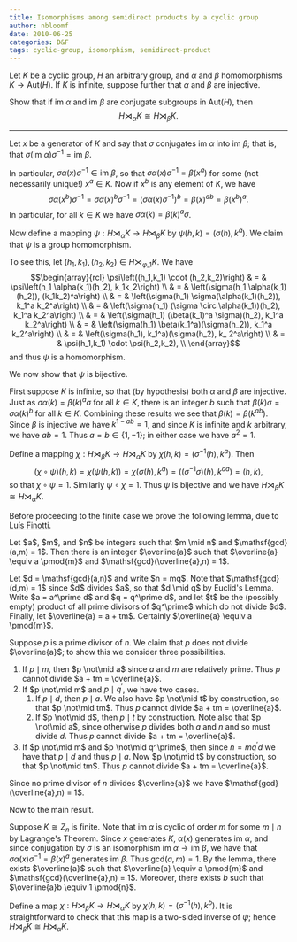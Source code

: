 ```yaml
---
title: Isomorphisms among semidirect products by a cyclic group
author: nbloomf
date: 2010-06-25
categories: D&F
tags: cyclic-group, isomorphism, semidirect-product
---
```


Let $K$ be a cyclic group, $H$ an arbitrary group, and $\alpha$ and $\beta$ homomorphisms $K \rightarrow \mathsf{Aut}(H)$. If $K$ is infinite, suppose further that $\alpha$ and $\beta$ are injective.

Show that if $\mathsf{im}\ \alpha$ and $\mathsf{im}\ \beta$ are conjugate subgroups in $\mathsf{Aut}(H)$, then $$H \rtimes_{\alpha} K \cong H \rtimes_{\beta} K.$$

* * *

Let $x$ be a generator of $K$ and say that $\sigma$ conjugates $\mathsf{im}\ \alpha$ into $\mathsf{im}\ \beta$; that is, that $\sigma\left(\mathsf{im}\ \alpha\right)\sigma^{-1} = \mathsf{im}\ \beta$.

In particular, $\sigma \alpha(x) \sigma^{-1} \in \mathsf{im}\ \beta$, so that $\sigma \alpha(x) \sigma^{-1} = \beta(x^a)$ for some (not necessarily unique!) $x^a \in K$. Now if $x^b$ is any element of $K$, we have $$\sigma \alpha(x^b) \sigma^{-1} = \sigma \alpha(x)^b \sigma^{-1} = \left(\sigma \alpha(x) \sigma^{-1}\right)^b = \beta(x)^{ab} = \beta(x^b)^a.$$ In particular, for all $k \in K$ we have $\sigma \alpha(k) = \beta(k)^a \sigma$.

Now define a mapping $\psi : H \rtimes_{\alpha} K \rightarrow H \rtimes_{\beta} K$ by $\psi(h,k) = (\sigma(h), k^a)$. We claim that $\psi$ is a group homomorphism.

To see this, let $(h_1,k_1), (h_2,k_2) \in H \rtimes_{\varphi\_1} K$. We have
$$\begin{array}{rcl}
\psi\left((h_1,k_1) \cdot (h_2,k_2)\right)
 & = & \psi\left(h_1 \alpha(k_1)(h_2), k_1k_2\right) \\
 & = & \left(\sigma(h_1 \alpha(k_1)(h_2)), (k_1k_2)^a\right) \\
 & = & \left(\sigma(h_1) \sigma(\alpha(k_1)(h_2)), k_1^a k_2^a\right) \\
 & = & \left(\sigma(h_1) (\sigma \circ \alpha(k_1))(h_2), k_1^a k_2^a\right) \\
 & = & \left(\sigma(h_1) (\beta(k_1)^a \sigma)(h_2), k_1^a k_2^a\right) \\
 & = & \left(\sigma(h_1) \beta(k_1^a)(\sigma(h_2)), k_1^a k_2^a\right) \\
 & = & \left(\sigma(h_1), k_1^a)(\sigma(h_2), k_ 2^a\right) \\
 & = & \psi(h_1,k_1) \cdot \psi(h_2,k_2), \\
\end{array}$$
and thus $\psi$ is a homomorphism.

We now show that $\psi$ is bijective.

First suppose $K$ is infinite, so that (by hypothesis) both $\alpha$ and $\beta$ are injective. Just as $\sigma \alpha(k) = \beta(k)^a \sigma$ for all $k \in K$, there is an integer $b$ such that $\beta(k) \sigma = \sigma \alpha(k)^b$ for all $k \in K$. Combining these results we see that $\beta(k) = \beta(k^{ab})$. Since $\beta$ is injective we have $k^{1-ab} = 1$, and since $K$ is infinite and $k$ arbitrary, we have $ab = 1$. Thus $a = b \in \{1,-1\}$; in either case we have $a^2 = 1$.

Define a mapping $\chi : H \rtimes_{\beta} K \rightarrow H \rtimes_{\alpha} K$ by $\chi(h,k) = \left(\sigma^{-1}(h), k^a\right)$. Then $$(\chi \circ \psi)(h,k) = \chi(\psi(h,k)) = \chi(\sigma(h), k^a) = ((\sigma^{-1}\sigma)(h), k^{aa}) = (h,k),$$ so that $\chi \circ \psi = 1$. Similarly $\psi \circ \chi = 1$. Thus $\psi$ is bijective and we have $H \rtimes_{\beta} K \cong H \rtimes_{\alpha} K$.

Before proceeding to the finite case we prove the following lemma, due to [Luís Finotti](http://www.math.utk.edu/~finotti/f07/m551/M551.html).

<div class="result">
<div class="lemma">
<p>Let $a$, $m$, and $n$ be integers such that $m \mid n$ and $\mathsf{gcd}(a,m) = 1$. Then there is an integer $\overline{a}$ such that $\overline{a} \equiv a \pmod{m}$ and $\mathsf{gcd}(\overline{a},n) = 1$.</p>
</div>

<div class="proof">
Let $d = \mathsf{gcd}(a,n)$ and write $n = mq$. Note that $\mathsf{gcd}(d,m) = 1$ since $d$ divides $a$, so that $d \mid q$ by Euclid's Lemma. Write $a = a^\prime d$ and $q = q^\prime d$, and let $t$ be the (possibly empty) product of all prime divisors of $q^\prime$ which do not divide $d$. Finally, let $\overline{a} = a + tm$. Certainly $\overline{a} \equiv a \pmod{m}$.

Suppose $p$ is a prime divisor of $n$. We claim that $p$ does not divide $\overline{a}$; to show this we consider three possibilities.

1. If $p \mid m$, then $p \not\mid a$ since $a$ and $m$ are relatively prime. Thus $p$ cannot divide $a + tm = \overline{a}$.
2. If $p \not\mid m$ and $p \mid q^\prime$, we have two cases.
    1. If $p \mid d$, then $p \mid a$. We also have $p \not\mid t$ by construction, so that $p \not\mid tm$. Thus $p$ cannot divide $a + tm = \overline{a}$.
    2. If $p \not\mid d$, then $p \mid t$ by construction. Note also that $p \not\mid a$, since otherwise $p$ divides both $a$ and $n$ and so must divide $d$. Thus $p$ cannot divide $a + tm = \overline{a}$.
3. If $p \not\mid m$ and $p \not\mid q^\prime$, then since $n = m q^\prime d$ we have that $p \mid d$ and thus $p \mid a$. Now $p \not\mid t$ by construction, so that $p \not\mid tm$. Thus $p$ cannot divide $a + tm = \overline{a}$.

Since no prime divisor of $n$ divides $\overline{a}$ we have $\mathsf{gcd}(\overline{a},n) = 1$.
</div>
</div>

Now to the main result.

Suppose $K \cong Z_n$ is finite. Note that $\mathsf{im}\ \alpha$ is cyclic of order $m$ for some $m \mid n$ by Lagrange's Theorem. Since $x$ generates $K$, $\alpha(x)$ generates $\mathsf{im}\ \alpha$, and since conjugation by $\sigma$ is an isomorphism $\mathsf{im}\ \alpha \rightarrow \mathsf{im}\ \beta$, we have that $\sigma\alpha(x)\sigma^{-1} = \beta(x)^a$ generates $\mathsf{im}\ \beta$. Thus $\mathsf{gcd}(a,m) = 1$. By the lemma, there exists $\overline{a}$ such that $\overline{a} \equiv a \pmod{m}$ and $\mathsf{gcd}(\overline{a},n) = 1$. Moreover, there exists $b$ such that $\overline{a}b \equiv 1 \pmod{n}$. 

Define a map $\chi : H \rtimes_{\beta} K \rightarrow H \rtimes_{\alpha} K$ by $\chi(h,k) = (\sigma^{-1}(h), k^b)$. It is straightforward to check that this map is a two-sided inverse of $\psi$; hence $H \rtimes_{\beta} K \cong H \rtimes_{\alpha} K$.
